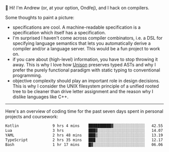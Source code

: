 :wave: Hi! I'm Andrew (or, at your option, Ondřej), and I hack on compilers. 

Some thoughts to paint a picture:
- specifications are cool. A machine-readable specification is a specification which itself has a specification.
- I'm surprised I haven't come across compiler combinators, i.e. a DSL for specifying language semantics that lets you automatically derive a compiler and/or a language server. This would be a fun project to work on.
- if you care about (high-level) information, you have to stop throwing it away. This is why I love how [Unison](https://github.com/unisonweb/unison) preserves typed ASTs and why I prefer the purely functional paradigm with static typing to conventional programming.
- objective complexity should play an important role in design decisions. This is why I consider the UNIX filesystem principle of a unified rooted tree to be cleaner than drive letter assignment and the reason why I dislike languages like C++.

---

Here's an overview of coding time for the past seven days spent in personal projects and coursework:
<!--START_SECTION:waka-->

```txt
Kotlin               9 hrs 4 mins    ██████████▓░░░░░░░░░░░░░░   42.55 %
Lua                  3 hrs           ███▓░░░░░░░░░░░░░░░░░░░░░   14.07 %
YAML                 2 hrs 48 mins   ███▒░░░░░░░░░░░░░░░░░░░░░   13.19 %
TypeScript           2 hrs 35 mins   ███░░░░░░░░░░░░░░░░░░░░░░   12.17 %
Bash                 1 hr 17 mins    █▓░░░░░░░░░░░░░░░░░░░░░░░   06.06 %
```

<!--END_SECTION:waka-->

<!--
**viluon/viluon** is a ✨ _special_ ✨ repository because its `README.md` (this file) appears on your GitHub profile.

Here are some ideas to get you started:

- 🔭 I’m currently working on ...
- 🌱 I’m currently learning ...
- 👯 I’m looking to collaborate on ...
- 🤔 I’m looking for help with ...
- 💬 Ask me about ...
- 📫 How to reach me: ...
- 😄 Pronouns: ...
- ⚡ Fun fact: ...
-->
